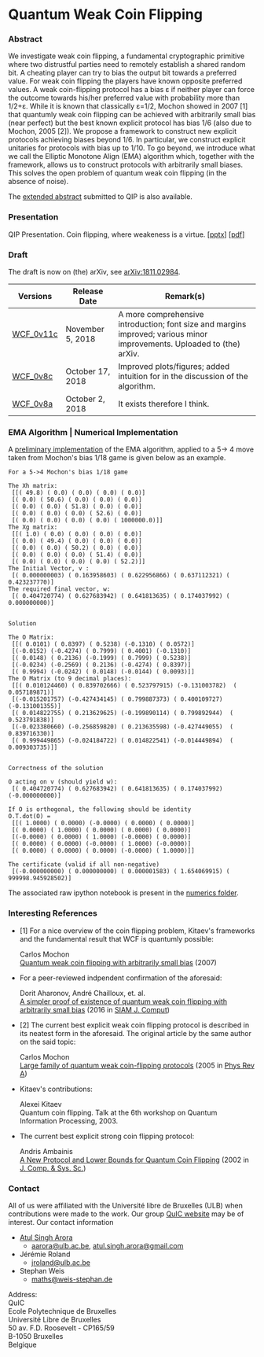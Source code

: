 # Quantum Weak Coin Flipping

### Abstract

We investigate weak coin flipping, a fundamental cryptographic primitive where two distrustful parties need to remotely establish a shared random bit. A cheating player can try to bias the output bit towards a preferred value. For weak coin flipping the players have known opposite preferred values. A weak coin-flipping protocol has a bias ε if neither player can force the outcome towards his/her preferred value with probability more than 1/2+ε. While it is known that classically ε=1/2, Mochon showed in 2007 [1] that quantumly weak coin flipping can be achieved with arbitrarily small bias (near perfect) but the best known explicit protocol has bias 1/6 (also due to Mochon, 2005 [2]). We propose a framework to construct new explicit protocols achieving biases beyond 1/6. In particular, we construct explicit unitaries for protocols with bias up to 1/10. To go beyond, we introduce what we call the Elliptic Monotone Align (EMA) algorithm which, together with the framework, allows us to construct protocols with arbitrarily small biases. This solves the open problem of quantum weak coin flipping (in the absence of noise).

The [extended abstract](./QIP_2019_abstract_WCF_1v1.pdf) submitted to QIP is also available.

### Presentation

QIP Presentation. Coin flipping, where weakeness is a virtue. [[pptx](https://github.com/AtulSinghArora/QR/raw/master/WCF/Coin_flipping%2C_where_weakness_is_a_virtue.pptx)] [[pdf](https://github.com/AtulSinghArora/QR/raw/master/WCF/Coin_flipping%2C_where_weakness_is_a_virtue_pdfOptimised.pdf)]

### Draft

The draft is now on (the) arXiv, see [arXiv:1811.02984](http://arxiv.org/abs/1811.02984).

| Versions                     | Release Date     | Remark(s)                                                    |
| ---------------------------- | ---------------- | ------------------------------------------------------------ |
| [WCF_0v11c](./WCF_0v11c.pdf) | November 5, 2018 | A more comprehensive introduction; font size and margins improved; various minor improvements. Uploaded to (the) arXiv. |
| [WCF_0v8c](./WCF_0v8c.pdf)   | October 17, 2018 | Improved plots/figures; added intuition for in the discussion of the algorithm. |
| [WCF_0v8a](./WCF_0v8a.pdf)   | October 2, 2018  | It exists therefore I think.                                 |



### EMA Algorithm | Numerical Implementation

A [preliminary implementation](https://mybinder.org/v2/gh/AtulSinghArora/QR/master?filepath=WCF/numerics/EMA_demo.ipynb) of the EMA algorithm, applied to a 5&rarr; 4 move taken from Mochon's bias 1/18 game is given below as an example.

```
For a 5->4 Mochon's bias 1/18 game

The Xh matrix: 
 [[( 49.8) ( 0.0) ( 0.0) ( 0.0) ( 0.0)]
 [( 0.0) ( 50.6) ( 0.0) ( 0.0) ( 0.0)]
 [( 0.0) ( 0.0) ( 51.8) ( 0.0) ( 0.0)]
 [( 0.0) ( 0.0) ( 0.0) ( 52.6) ( 0.0)]
 [( 0.0) ( 0.0) ( 0.0) ( 0.0) ( 1000000.0)]]
The Xg matrix: 
 [[( 1.0) ( 0.0) ( 0.0) ( 0.0) ( 0.0)]
 [( 0.0) ( 49.4) ( 0.0) ( 0.0) ( 0.0)]
 [( 0.0) ( 0.0) ( 50.2) ( 0.0) ( 0.0)]
 [( 0.0) ( 0.0) ( 0.0) ( 51.4) ( 0.0)]
 [( 0.0) ( 0.0) ( 0.0) ( 0.0) ( 52.2)]]
The Initial Vector, v :
 [( 0.000000003) ( 0.163958603) ( 0.622956866) ( 0.637112321) ( 0.423237770)]
The required final vector, w:
 [( 0.404720774) ( 0.627683942) ( 0.641813635) ( 0.174037992) ( 0.000000000)]


Solution

The O Matrix:
 [[( 0.0101) ( 0.8397) ( 0.5238) (-0.1310) ( 0.0572)]
 [(-0.0152) (-0.4274) ( 0.7999) ( 0.4001) (-0.1310)]
 [( 0.0148) ( 0.2136) (-0.1999) ( 0.7999) ( 0.5238)]
 [(-0.0234) (-0.2569) ( 0.2136) (-0.4274) ( 0.8397)]
 [( 0.9994) (-0.0242) ( 0.0148) (-0.0144) ( 0.0093)]]
The O Matrix (to 9 decimal places):
 [[( 0.010124460) ( 0.839702666) ( 0.523797915) (-0.131003782)  ( 0.057189871)]
 [(-0.015201757) (-0.427434145) ( 0.799887373) ( 0.400109727)  (-0.131001355)]
 [( 0.014822755) ( 0.213629625) (-0.199890114) ( 0.799892944)  ( 0.523791838)]
 [(-0.023380660) (-0.256859820) ( 0.213635598) (-0.427449055)  ( 0.839716330)]
 [( 0.999449865) (-0.024184722) ( 0.014822541) (-0.014449894)  ( 0.009303735)]]


Correctness of the solution

O acting on v (should yield w):
 [( 0.404720774) ( 0.627683942) ( 0.641813635) ( 0.174037992) (-0.000000000)]

If O is orthogonal, the following should be identity
O.T.dot(O) =
 [[( 1.0000) ( 0.0000) (-0.0000) ( 0.0000) ( 0.0000)]
 [( 0.0000) ( 1.0000) ( 0.0000) ( 0.0000) ( 0.0000)]
 [(-0.0000) ( 0.0000) ( 1.0000) (-0.0000) ( 0.0000)]
 [( 0.0000) ( 0.0000) (-0.0000) ( 1.0000) (-0.0000)]
 [( 0.0000) ( 0.0000) ( 0.0000) (-0.0000) ( 1.0000)]]
 
The certificate (valid if all non-negative)
 [(-0.000000000) ( 0.000000000) ( 0.000001583) ( 1.654069915) ( 999998.945928502)]
```

The associated raw ipython notebook is present in the [numerics folder](./numerics/).



### Interesting References

* [1] For a nice overview of the coin flipping problem, Kitaev's frameworks and the fundamental result that WCF is quantumly possible:


  Carlos Mochon  
  [Quantum weak coin flipping with arbitrarily small bias](https://arxiv.org/abs/0711.4114) (2007)

* For a peer-reviewed indpendent confirmation of the aforesaid:


  Dorit Aharonov, André Chailloux, et. al.  
  [A simpler proof of existence of quantum weak coin flipping with arbitrarily small bias](https://arxiv.org/abs/1402.7166) (2016 in [SIAM J. Comput](https://doi.org/10.1137/14096387X))

* [2] The current best explicit weak coin flipping protocol is described in its neatest form in the aforesaid. The original article by the same author on the said topic:  


  Carlos Mochon  
  [Large family of quantum weak coin-flipping protocols](https://arxiv.org/abs/quant-ph/0502068) (2005 in [Phys Rev A](https://journals.aps.org/pra/abstract/10.1103/PhysRevA.72.022341))

* Kitaev's contributions:  


  Alexei Kitaev  
  Quantum coin flipping. Talk at the 6th workshop on Quantum Information Processing, 2003.

* The current best explicit strong coin flipping protocol:  


  Andris Ambainis  
  [A New Protocol and Lower Bounds for Quantum Coin Flipping](https://arxiv.org/abs/quant-ph/0204022) (2002 in [J. Comp. & Sys. Sc.](https://www.sciencedirect.com/science/article/pii/S0022000003001417))

### Contact
All of us were affiliated with the Université libre de Bruxelles (ULB) when contributions were made to the work. Our group [QuIC website](http://quic.ulb.ac.be) may be of interest. Our contact information
- [Atul Singh Arora](https://atulsingharora.github.io) 
	- aarora@ulb.ac.be, atul.singh.arora@gmail.com
- Jérémie Roland
	- jroland@ulb.ac.be
- Stephan Weis
	- maths@weis-stephan.de



Address:  
QuIC  
Ecole Polytechnique de Bruxelles  
Université Libre de Bruxelles  
50 av. F.D. Roosevelt - CP165/59  
B-1050 Bruxelles  
Belgique  
